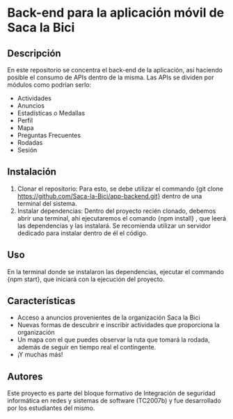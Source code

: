 # Back-end para la aplicación móvil de Saca la Bici

## Descripción
En este repositorio se concentra el back-end de la aplicación, así haciendo posible el consumo de APIs dentro de la misma. Las APIs se dividen por módulos como podrían serlo:
- Actividades
- Anuncios
- Estadísticas o Medallas
- Perfil
- Mapa
- Preguntas Frecuentes
- Rodadas
- Sesión

## Instalación
1. Clonar el repositorio:
  Para esto, se debe utilizar el commando {git clone https://github.com/Saca-la-Bici/app-backend.git} dentro de una terminal del sistema.
2. Instalar dependencias:
  Dentro del proyecto recién clonado, debemos abrir una terminal, ahí ejecutaremos el comando {npm install} , que leerá las dependencias y las instalará.
  Se recomienda utilizar un servidor dedicado para instalar dentro de él el código.

## Uso
  En la terminal donde se instalaron las dependencias, ejecutar el commando {npm start}, que iniciará con la ejecución del proyecto.

## Características
- Acceso a anuncios provenientes de la organización Saca la Bici
- Nuevas formas de descubrir e inscribir actividades que proporciona la organización
- Un mapa con el que puedes observar la ruta que tomará la rodada, además de seguir en tiempo real el contingente.
- ¡Y muchas más!

## Autores
Este proyecto es parte del bloque formativo de Integración de seguridad informática en redes y sistemas de software (TC2007b) y fue desarrollado por los estudiantes del mismo.
